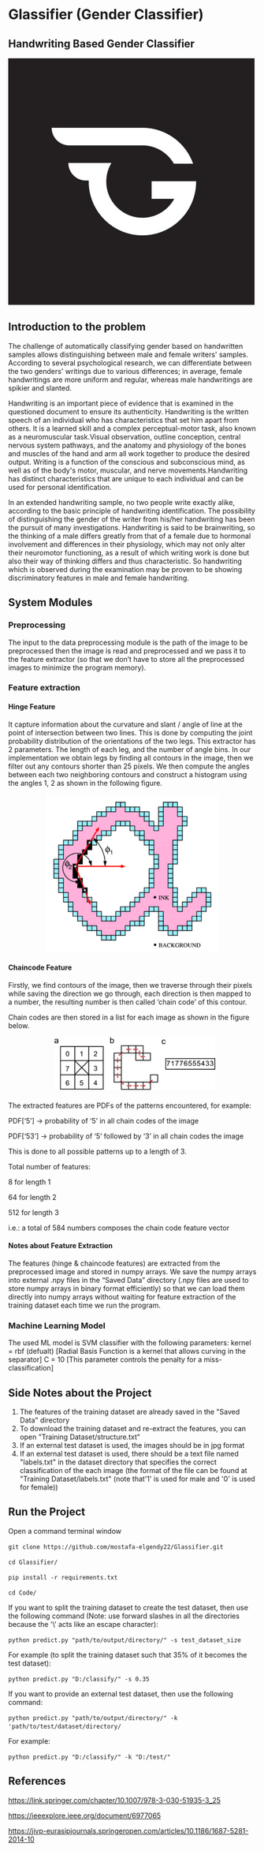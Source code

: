 # Glassifier (Gender Classifier)

## Handwriting Based Gender Classifier

![Glassifier](Screenshots/logo.jpg)

## Introduction to the problem

The challenge of automatically classifying gender based on handwritten samples allows distinguishing between male and female writers' samples. According to several psychological research, we can differentiate between the two genders' writings due to various differences; in average, female handwritings are more uniform and regular, whereas male handwritings are spikier and slanted.

Handwriting is an important piece of evidence that is examined in the questioned document to ensure its authenticity. Handwriting is the written speech of an individual who has characteristics that set him apart from others. It is a learned skill and a complex perceptual-motor task, also known as a neuromuscular task.Visual observation, outline conception, central nervous system pathways, and the anatomy and physiology of the bones and muscles of the hand and arm all work together to produce the desired output. Writing is a function of the conscious and subconscious mind, as well as of the body's motor, muscular, and nerve movements.Handwriting has distinct characteristics that are unique to each individual and can be used for personal identification.

In an extended handwriting sample, no two people write exactly alike, according to the basic principle of handwriting identification. The possibility of distinguishing the gender of the writer from his/her handwriting has been the pursuit of many investigations. Handwriting is said to be brainwriting, so the thinking of a male differs greatly from that of a female due to hormonal involvement and differences in their physiology, which may not only alter their neuromotor functioning, as a result of which writing work is done but also their way of thinking differs and thus characteristic. So handwriting which is observed during the examination may be proven to be showing discriminatory features in male and female handwriting.

## System Modules

### Preprocessing

The input to the data preprocessing module is the path of the image to be preprocessed then the image is read and preprocessed and we pass it to the feature extractor (so that we don’t have to store all the preprocessed images to minimize the program memory).

### Feature extraction

#### Hinge Feature

It capture information about the curvature and slant / angle of line at the point of intersection between two lines. This is done by computing the joint probability distribution of the orientations of the two legs. This extractor has 2 parameters. The length of each leg, and the number of angle bins. In our implementation we obtain legs by finding all contours in the image, then we filter out any contours shorter than 25 pixels. We then compute the angles between each two neighboring contours and construct a histogram using the angles 1, 2 as shown in the following figure.

<p align="center">
  <img  width="350px" src="Screenshots/hinge.png" alt="hinge">
</p>

#### Chaincode Feature
Firstly, we find contours of the image, then we traverse through their pixels while saving the direction we go through, each direction is then mapped to a number, the resulting number is then called ‘chain code’ of this contour.

Chain codes are then stored in a list for each image as shown in the figure below.

<p align="center">
  <img  width="350px" src="Screenshots/chaincode.png" alt="hinge">
</p>

The extracted features are PDFs of the patterns encountered, for example:

PDF[‘5’]  -> probability of ‘5’ in all chain codes of the image

PDF[‘53’] -> probability of ‘5’ followed by ‘3’ in all chain codes the image

This is done to all possible patterns up to a length of 3.

Total number of features:

8 for length 1

64 for length 2

512 for length 3

i.e.: a total of 584 numbers composes the chain code feature vector

#### Notes about Feature Extraction

The features (hinge & chaincode features) are extracted from the preprocessed image and stored in numpy arrays. We save the numpy arrays into external .npy files in the “Saved Data” directory (.npy files are used to store numpy arrays in binary format efficiently) so that we can load them directly into numpy arrays without waiting for feature extraction of the training dataset each time we run the program.

### Machine Learning Model

The used ML model is SVM classifier with the following parameters:
kernel = rbf (defualt) [Radial Basis Function is a kernel that allows curving in the separator]
C = 10 [This parameter controls the penalty for a miss-classification]

## Side Notes about the Project
1. The features of the training dataset are already saved in the "Saved Data" directory
2. To download the training dataset and re-extract the features, you can open "Training Dataset/structure.txt"
3. If an external test dataset is used, the images should be in jpg format
4. If an external test dataset is used, there should be a text file named "labels.txt" in the dataset directory that specifies the correct classification of the each image (the format of the file can be found at "Training Dataset/labels.txt" (note  that'1' is used for male and '0' is used for female))

## Run the Project

Open a command terminal window

`git clone https://github.com/mostafa-elgendy22/Glassifier.git`

`cd Glassifier/`

`pip install -r requirements.txt`

`cd Code/`

If you want to split the training dataset to create the test dataset, then use the following command (Note: use forward slashes in all the directories because  the '\\' acts like an escape character):

`python predict.py "path/to/output/directory/" -s test_dataset_size`

For example (to split the training dataset such that 35% of it becomes the test dataset):

`python predict.py "D:/classify/" -s 0.35`

If you want to provide an external test dataset, then use the following command:

`python predict.py "path/to/output/directory/" -k 'path/to/test/dataset/directory/`

For example:

`python predict.py "D:/classify/" -k "D:/test/"`

## References

https://link.springer.com/chapter/10.1007/978-3-030-51935-3_25

https://ieeexplore.ieee.org/document/6977065

https://jivp-eurasipjournals.springeropen.com/articles/10.1186/1687-5281-2014-10